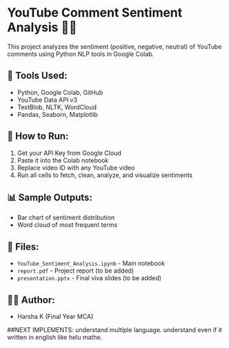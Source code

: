 # YouTube Comment Sentiment Analysis 🎥💬

This project analyzes the sentiment (positive, negative, neutral) of YouTube comments using Python NLP tools in Google Colab.

## 🔧 Tools Used:
- Python, Google Colab, GitHub
- YouTube Data API v3
- TextBlob, NLTK, WordCloud
- Pandas, Seaborn, Matplotlib

## 🚀 How to Run:
1. Get your API Key from Google Cloud
2. Paste it into the Colab notebook
3. Replace video ID with any YouTube video
4. Run all cells to fetch, clean, analyze, and visualize sentiments

## 📊 Sample Outputs:
- Bar chart of sentiment distribution
- Word cloud of most frequent terms

## 📁 Files:
- `YouTube_Sentiment_Analysis.ipynb` - Main notebook
- `report.pdf` - Project report (to be added)
- `presentation.pptx` - Final viva slides (to be added)

## 👨‍💻 Author:
- Harsha K (Final Year MCA)


##NEXT IMPLEMENTS:
understand multiple language. understand even if it written in english like helu mathe. 
